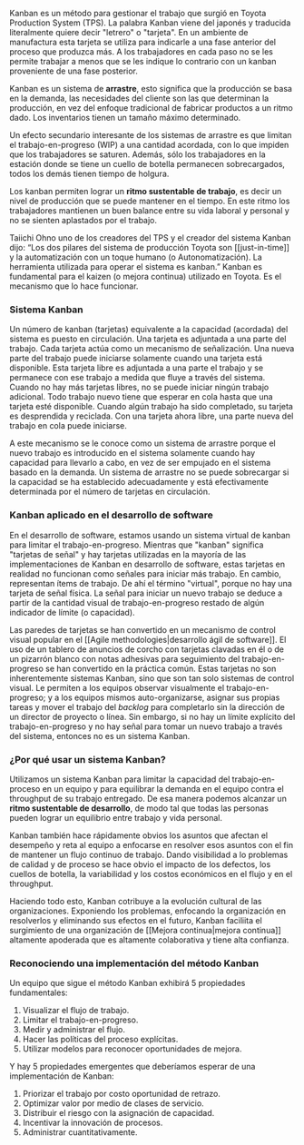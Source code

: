 Kanban es un método para gestionar el trabajo que surgió en Toyota Production System (TPS). La palabra Kanban viene del japonés y traducida literalmente quiere decir "letrero" o "tarjeta". En un ambiente de manufactura esta tarjeta se utiliza para indicarle a una fase anterior del proceso que produzca más. A los trabajadores en cada paso no se les permite trabajar a menos que se les indique lo contrario con un kanban proveniente de una fase posterior.

Kanban es un sistema de **arrastre**, esto significa que la producción se basa en la demanda, las necesidades del cliente son las que determinan la producción, en vez del enfoque tradicional de fabricar productos a un ritmo dado. Los inventarios tienen un tamaño máximo determinado.

Un efecto secundario interesante de los sistemas de arrastre es que limitan el trabajo-en-progreso (WIP) a una cantidad acordada, con lo que impiden que los trabajadores se saturen. Además, sólo los trabajadores en la estación donde se tiene un cuello de botella permanecen sobrecargados, todos los demás tienen tiempo de holgura.

Los kanban permiten lograr un **ritmo sustentable de trabajo**, es decir un nivel de producción que se puede mantener en el tiempo. En este ritmo los trabajadores mantienen un buen balance entre su vida laboral y personal y no se sienten aplastados por el trabajo.

Taiichi Ohno uno de los creadores del TPS y el creador del sistema Kanban dijo: “Los dos pilares del sistema de producción Toyota son [[just-in-time]] y la automatización con un toque humano (o Autonomatización). La herramienta utilizada para operar el sistema es kanban.” Kanban es fundamental para el kaizen (o mejora continua) utilizado en Toyota. Es el mecanismo que lo hace funcionar.

### Sistema Kanban
Un número de kanban (tarjetas) equivalente a la capacidad (acordada) del sistema es puesto en circulación. Una tarjeta es adjuntada a una parte del trabajo. Cada tarjeta actúa como un mecanismo de señalización. Una nueva parte del trabajo puede iniciarse solamente cuando una tarjeta está disponible. Esta tarjeta libre es adjuntada a una parte el trabajo y se permanece con ese trabajo a medida que fluye a través del sistema. Cuando no hay más tarjetas libres, no se puede iniciar ningún trabajo adicional. Todo trabajo nuevo tiene que esperar en cola hasta que una tarjeta esté disponible. Cuando algún trabajo ha sido completado, su tarjeta es desprendida y reciclada. Con una tarjeta ahora libre, una parte nueva del trabajo en cola puede iniciarse.

A este mecanismo se le conoce como un sistema de arrastre porque el nuevo trabajo es introducido en el sistema solamente cuando hay capacidad para llevarlo a cabo, en vez de ser empujado en el sistema basado en la demanda. Un sistema de arrastre no se puede sobrecargar si la capacidad se ha establecido adecuadamente y está efectivamente determinada por el número de tarjetas en circulación.

### Kanban aplicado en el desarrollo de software
En el desarrollo de software, estamos usando un sistema virtual de kanban para limitar el trabajo-en-progreso. Mientras que "kanban" significa "tarjetas de señal" y hay tarjetas utilizadas en la mayoría de las implementaciones de Kanban en desarrollo de software, estas tarjetas en realidad no funcionan como señales para iniciar más trabajo. En cambio, representan ítems de trabajo. De ahí el término "virtual", porque no hay una tarjeta de señal física. La señal para iniciar un nuevo trabajo se deduce a partir de la cantidad visual de trabajo-en-progreso restado de algún indicador de límite (o capacidad).

Las paredes de tarjetas se han convertido en un mecanismo de control visual popular en el [[Agile methodologies|desarrollo ágil de software]]. El uso de un tablero de anuncios de corcho con tarjetas clavadas en él o de un pizarrón blanco con notas adhesivas para seguimiento del trabajo-en-progreso se han convertido en la práctica común. Estas tarjetas no son inherentemente sistemas Kanban, sino que son tan solo sistemas de control visual. Le permiten a los equipos observar visualmente el trabajo-en-progreso; y a los equipos mismos auto-organizarse, asignar sus propias tareas y mover el trabajo del *backlog* para completarlo sin la dirección de un director de proyecto o línea. Sin embargo, si no hay un límite explícito del trabajo-en-progreso y no hay señal para tomar un nuevo trabajo a través del sistema, entonces no es un sistema Kanban.

### ¿Por qué usar un sistema Kanban?
Utilizamos un sistema Kanban para limitar la capacidad del trabajo-en-proceso en un equipo y para equilibrar la demanda en el equipo contra el throughput de su trabajo entregado. De esa manera podemos alcanzar un **ritmo sustentable de desarrollo**, de modo tal que todas las personas pueden lograr un equilibrio entre trabajo y vida personal.

Kanban también hace rápidamente obvios los asuntos que afectan el desempeño y reta al equipo a enfocarse en resolver esos asuntos con el fin de mantener un flujo continuo de trabajo. Dando visibilidad a lo problemas de calidad y de proceso se hace obvio el impacto de los defectos, los cuellos de botella, la variabilidad y los costos económicos en el flujo y en el throughput.

Haciendo todo esto, Kanban cotribuye a la evolución cultural de las organizaciones. Exponiendo los problemas, enfocando la organización en resolverlos y eliminando sus efectos en el futuro, Kanban faciliita el surgimiento de una organización de [[Mejora continua|mejora continua]] altamente apoderada que es altamente colaborativa y tiene alta confianza.

### Reconociendo una implementación del método Kanban
Un equipo que sigue el método Kanban exhibirá 5 propiedades fundamentales:
1. Visualizar el flujo de trabajo.
2. Limitar el trabajo-en-progreso.
3. Medir y administrar el flujo.
4. Hacer las políticas del proceso explícitas.
5. Utilizar modelos para reconocer oportunidades de mejora.

Y hay 5 propiedades emergentes que deberíamos esperar de una implementación de Kanban:
1. Priorizar el trabajo por costo oportunidad de retrazo.
2. Optimizar valor por medio de clases de servicio.
3. Distribuir el riesgo con la asignación de capacidad.
4. Incentivar la innovación de procesos.
5. Administrar cuantitativamente.
